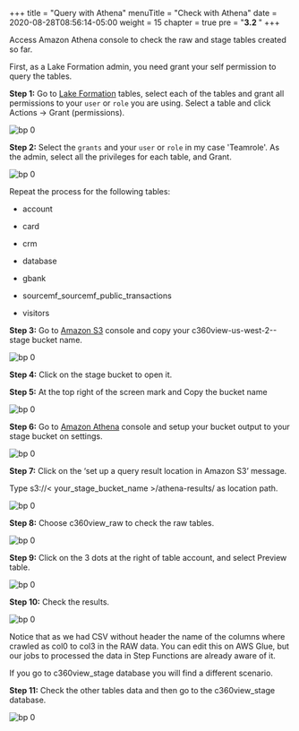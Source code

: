+++
title = "Query with Athena"
menuTitle = "Check with Athena"
date = 2020-08-28T08:56:14-05:00
weight = 15
chapter = true
pre = "<b>3.2 </b>"
+++

Access Amazon Athena console to check the raw and stage tables created so far.

First, as a Lake Formation admin, you need grant your self permission to query the tables.

**Step 1:** Go to [Lake Formation](https://us-west-2.console.aws.amazon.com/lakeformation/home?region=us-west-2#tables) tables, select each of the tables and grant all permissions to your `user` or `role` you are using. Select a table and click Actions -> Grant (permissions).

![bp 0](/images/athena/pic-at00-00.png)

**Step 2:** Select the `grants` and your `user` or `role` in my case 'Teamrole'.
As the admin, select all the privileges for each table, and Grant.


![bp 0](/images/athena/pic-at00-01.png)

Repeat the process for the following tables:

- account
- card
- crm
- database
- gbank
- sourcemf_sourcemf_public_transactions

- visitors


**Step 3:** Go to [Amazon S3](https://s3.console.aws.amazon.com/s3/home?region=us-west-2) console and copy your c360view-us-west-2-<account id>-stage bucket name.

![bp 0](/images/athena/pic-at00.png)


**Step 4:** Click on the stage bucket to open it.


**Step 5:** At the top right of the screen mark and Copy the bucket name

![bp 0](/images/athena/pic-at01.png)


**Step 6:** Go to [Amazon Athena](https://us-west-2.console.aws.amazon.com/athena/home?region=us-west-2) console and setup your bucket output to your stage bucket on settings.

![bp 0](/images/athena/pic-at02.png)


**Step 7:** Click on the ‘set up a query result location in Amazon S3’ message.

Type s3://< your_stage_bucket_name >/athena-results/ as location path.

![bp 0](/images/athena/pic-at03.png)

**Step 8:** Choose c360view_raw to check the raw tables.

![bp 0](/images/athena/pic-at04.png)

**Step 9:** Click on the 3 dots at the right of table account, and select Preview table.

![bp 0](/images/athena/pic-at05.png)

**Step 10:** Check the results.

![bp 0](/images/athena/pic-at06.png)


Notice that as we had CSV without header the name of the columns where crawled as col0 to col3 in the RAW data.
You can edit this on AWS Glue, but our jobs to processed the data in Step Functions are already aware of it.

If you go to c360view_stage database you will find a different scenario.

**Step 11:** Check the other tables data and then go to the c360view_stage database.

![bp 0](/images/athena/pic-at07.png)
